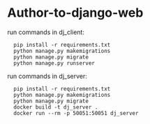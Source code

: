 # Author-to-django-web
run commands in dj_client:
```
  pip install -r requirements.txt  
  python manage.py makemigrations  
  python manage.py migrate  
  python manage.py runserver  
``` 
run commands in dj_server:
```
  pip install -r requirements.txt
  python manage.py makemigrations
  python manage.py migrate
  docker build -t dj_server .
  docker run --rm -p 50051:50051 dj_server
```
